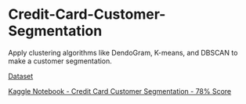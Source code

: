 # Credit-Card-Customer-Segmentation
Apply clustering algorithms like DendoGram, K-means, and DBSCAN to make a customer segmentation.

[Dataset](https://www.kaggle.com/datasets/arjunbhasin2013/ccdata)

[Kaggle Notebook - Credit Card Customer Segmentation - 78% Score](https://www.kaggle.com/kershrita/credit-card-customer-segmentation-78-score)
